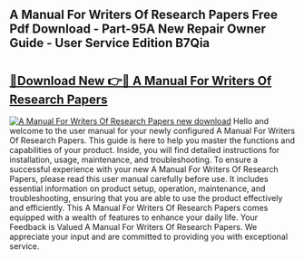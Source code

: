## A Manual For Writers Of Research Papers Free Pdf Download - Part-95A New Repair Owner Guide - User Service Edition B7Qia

# <h2><a href="http://bc44011.oget.top/?id=A+Manual+For+Writers+Of+Research+Papers">🔗Download New 👉🔴 A Manual For Writers Of Research Papers</a></h2>

[![A Manual For Writers Of Research Papers new download](https://i.imgur.com/5g1atiW.png)](http://bc44011.oget.top/?id=A+Manual+For+Writers+Of+Research+Papers)
Hello and welcome to the user manual for your newly configured A Manual For Writers Of Research Papers. This guide is here to help you master the functions and capabilities of your product. Inside, you will find detailed instructions for installation, usage, maintenance, and troubleshooting. To ensure a successful experience with your new A Manual For Writers Of Research Papers, please read this user manual carefully before use. It includes essential information on product setup, operation, maintenance, and troubleshooting, ensuring that you are able to use the product effectively and efficiently. This A Manual For Writers Of Research Papers comes equipped with a wealth of features to enhance your daily life. Your Feedback is Valued A Manual For Writers Of Research Papers. We appreciate your input and are committed to providing you with exceptional service.
